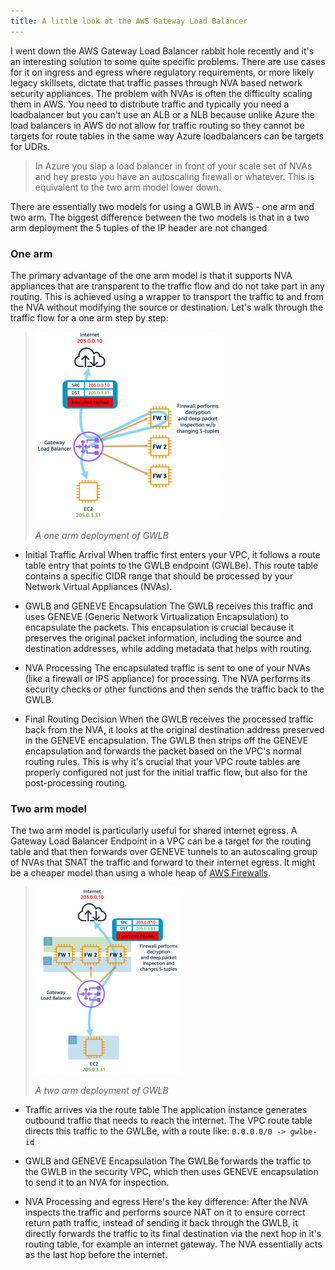 ```yaml
---
title: A little look at the AWS Gateway Load Balancer
---
```


I went down the AWS Gateway Load Balancer rabbit hole recently and it's an interesting solution to some quite specific problems. There are use cases for it on ingress and egress where regulatory requirements, or more likely legacy skillsets, dictate that traffic passes through NVA based network security appliances. The problem with NVAs is often the difficulty scaling them in AWS. You need to distribute traffic and typically you need a loadbalancer but you can't use an ALB or a NLB because unlike Azure the load balancers in AWS do not allow for traffic routing so they cannot be targets for route tables in the same way Azure loadbalancers can be targets for UDRs.

> In Azure you slap a load balancer in front of your scale set of NVAs and hey
> presto you have an autoscaling firewall or whatever. This is equivalent to
> the two arm model lower down.

There are essentially two models for using a GWLB in AWS - one arm and two arm. The biggest difference between the two models is that in a two arm deployment the 5 tuples of the IP header are not changed

### One arm

The primary advantage of the one arm model is that it supports NVA appliances that are transparent to the traffic flow and do not take part in any routing. This is achieved using a wrapper to transport the traffic to and from the NVA without modifying the source or destination. Let's walk through the traffic flow for a one arm step by step:

> ![One Arm](img/gwlb-1-arm.png)
>
> *A one arm deployment of GWLB*

- Initial Traffic Arrival
When traffic first enters your VPC, it follows a route table entry that points to the GWLB endpoint (GWLBe). This route table contains a specific CIDR range that should be processed by your Network Virtual Appliances (NVAs).

- GWLB and GENEVE Encapsulation
The GWLB receives this traffic and uses GENEVE (Generic Network Virtualization Encapsulation) to encapsulate the packets. This encapsulation is crucial because it preserves the original packet information, including the source and destination addresses, while adding metadata that helps with routing.

- NVA Processing
The encapsulated traffic is sent to one of your NVAs (like a firewall or IPS appliance) for processing. The NVA performs its security checks or other functions and then sends the traffic back to the GWLB.

- Final Routing Decision
When the GWLB receives the processed traffic back from the NVA, it looks at the original destination address preserved in the GENEVE encapsulation. The GWLB then strips off the GENEVE encapsulation and forwards the packet based on the VPC's normal routing rules. This is why it's crucial that your VPC route tables are properly configured not just for the initial traffic flow, but also for the post-processing routing.

### Two arm model

The two arm model is particularly useful for shared internet egress. A Gateway Load Balancer Endpoint in a VPC can be a target for the routing table and that then forwards over GENEVE tunnels to an autoscaling group of NVAs that SNAT the traffic and forward to their internet egress. It might be a cheaper model than using a whole heap of [AWS Firewalls](../Security/aws-dns-firewall.md).

>![Two Arm](img/gwlb-2-arm.png)
>
> *A two arm deployment of GWLB*

- Traffic arrives via the route table
The application instance generates outbound traffic that needs to reach the internet. The VPC route table directs this traffic to the GWLBe, with a route like: `0.0.0.0/0 -> gwlbe-id`

- GWLB and GENEVE Encapsulation
The GWLBe forwards the traffic to the GWLB in the security VPC, which then uses GENEVE encapsulation to send it to an NVA for inspection.

- NVA Processing and egress
Here's the key difference: After the NVA inspects the traffic and performs source NAT on it to ensure correct return path traffic, instead of sending it back through the GWLB, it directly forwards the traffic to its final destination via the next hop in it's routing table, for example an internet gateway. The NVA essentially acts as the last hop before the internet.